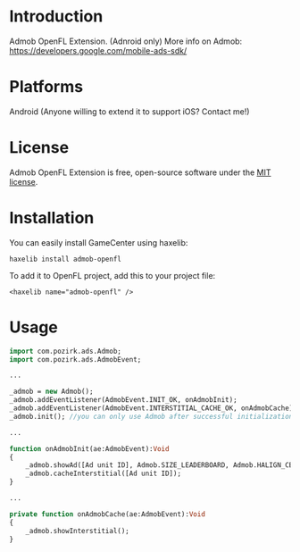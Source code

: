 Introduction
============

Admob OpenFL Extension. (Adnroid only)
More info on Admob: https://developers.google.com/mobile-ads-sdk/


Platforms
=========
Android (Anyone willing to extend it to support iOS? Contact me!)


License
=======

Admob OpenFL Extension is free, open-source software under the [MIT license](LICENSE.md).


Installation
=======

You can easily install GameCenter using haxelib:

    haxelib install admob-openfl

To add it to OpenFL project, add this to your project file:

    <haxelib name="admob-openfl" />


Usage
=======

```haxe
import com.pozirk.ads.Admob;
import com.pozirk.ads.AdmobEvent;

...

_admob = new Admob();
_admob.addEventListener(AdmobEvent.INIT_OK, onAdmobInit);
_admob.addEventListener(AdmobEvent.INTERSTITIAL_CACHE_OK, onAdmobCache);
_admob.init(); //you can only use Admob after successful initialization

...

function onAdmobInit(ae:AdmobEvent):Void
{
	_admob.showAd([Ad unit ID], Admob.SIZE_LEADERBOARD, Admob.HALIGN_CENTER, Admob.VALIGN_TOP);
	_admob.cacheInterstitial([Ad unit ID]);
}

...

private function onAdmobCache(ae:AdmobEvent):Void
{
	_admob.showInterstitial();
}
```
